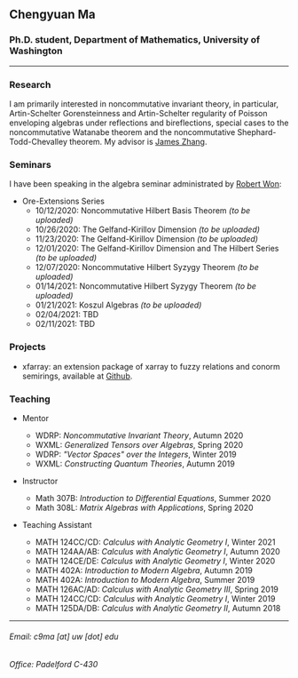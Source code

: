 ## Chengyuan Ma

### Ph.D. student, Department of Mathematics, University of Washington

---

### Research

I am primarily interested in noncommutative invariant theory, in particular, Artin-Schelter Gorensteinness and Artin-Schelter regularity of Poisson enveloping algebras under reflections and bireflections, special cases to the noncommutative Watanabe theorem and the noncommutative Shephard-Todd-Chevalley theorem. My advisor is [James Zhang](https://math.washington.edu/people/james-zhang).

### Seminars

I have been speaking in the algebra seminar administrated by [Robert Won](https://faculty.washington.edu/robwon/):

- Ore-Extensions Series
  - 10/12/2020: Noncommutative Hilbert Basis Theorem _(to be uploaded)_
  - 10/26/2020: The Gelfand-Kirillov Dimension _(to be uploaded)_
  - 11/23/2020: The Gelfand-Kirillov Dimension _(to be uploaded)_
  - 12/01/2020: The Gelfand-Kirillov Dimension and The Hilbert Series _(to be uploaded)_
  - 12/07/2020: Noncommutative Hilbert Syzygy Theorem _(to be uploaded)_
  - 01/14/2021: Noncommutative Hilbert Syzygy Theorem _(to be uploaded)_
  - 01/21/2021: Koszul Algebras _(to be uploaded)_
  - 02/04/2021: TBD
  - 02/11/2021: TBD

### Projects
- xfarray: an extension package of xarray to fuzzy relations and conorm semirings, available at [Github](https://github.com/CliffJoslyn/xFarray).

### Teaching
- Mentor
  - WDRP: _Noncommutative Invariant Theory_, Autumn 2020
  - WXML: _Generalized Tensors over Algebras_, Spring 2020
  - WDRP: _"Vector Spaces" over the Integers_, Winter 2019
  - WXML: _Constructing Quantum Theories_, Autumn 2019

- Instructor
  - Math 307B: _Introduction to Differential Equations_, Summer 2020
  - Math 308L: _Matrix Algebras with Applications_, Spring 2020

- Teaching Assistant
  - MATH 124CC/CD: _Calculus with Analytic Geometry I_, Winter 2021
  - MATH 124AA/AB: _Calculus with Analytic Geometry I_, Autumn 2020
  - MATH 124CE/DE: _Calculus with Analytic Geometry I_, Winter 2020
  - MATH 402A: _Introduction to Modern Algebra_, Autumn 2019
  - MATH 402A: _Introduction to Modern Algebra_, Summer 2019
  - MATH 126AC/AD: _Calculus with Analytic Geometry III_, Spring 2019
  - MATH 124CC/CD: _Calculus with Analytic Geometry I_, Winter 2019
  - MATH 125DA/DB: _Calculus with Analytic Geometry II_, Autumn 2018
  



---

###### Email: c9ma [at] uw [dot] edu
###### Office: Padelford C-430
